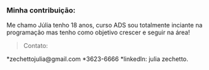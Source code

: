 <h3>Minha contribuição:</h3>
<p>Me chamo Júlia tenho 18 anos, curso ADS sou totalmente inciante 
na programação mas tenho como objetivo crescer e seguir na área! </p>

<blockquote>Contato:</blockquote>
*zechettojulia@gmail.com
*3623-6666
*linkedln: julia zechetto. 